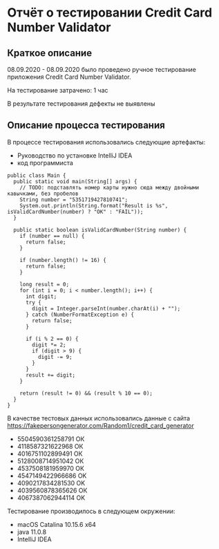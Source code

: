 # Отчёт о тестировании Credit Card Number Validator

## Краткое описание

08.09.2020 - 08.09.2020 было проведено ручное тестирование приложения Credit Card Number Validator.

На тестирование затрачено: 1 час

В результате тестирования дефекты не выявлены

## Описание процесса тестирования

В процессе тестирования использовались следующие артефакты:
* Руководство по установке IntelliJ IDEA
* код программиста 

```
public class Main {
  public static void main(String[] args) {
    // TODO: подставлять номер карты нужно сюда между двойными кавычками, без пробелов
    String number = "5351719427810741";
    System.out.println(String.format("Result is %s", isValidCardNumber(number) ? "OK" : "FAIL"));
  }

  public static boolean isValidCardNumber(String number) {
    if (number == null) {
      return false;
    }

    if (number.length() != 16) {
      return false;
    }

    long result = 0;
    for (int i = 0; i < number.length(); i++) {
      int digit;
      try {
        digit = Integer.parseInt(number.charAt(i) + "");
      } catch (NumberFormatException e) {
        return false;
      }

      if (i % 2 == 0) {
        digit *= 2;
        if (digit > 9) {
          digit -= 9;
        }
      }
      result += digit;
    }

    return (result != 0) && (result % 10 == 0);
  }
}
```

В качестве тестовых данных использовались данные с сайта https://fakepersongenerator.com/Random1/credit_card_generator
* 5504590361258791 ОК
* 4118587321622968 ОК
* 4016751102899491 ОК
* 5128008714951042 ОК
* 4537508181959970 ОК
* 4547149422966686 OK
* 4090217834281530 OK
* 4039560878365626 ОК
* 4067387062944114 OK

Тестирование производилось в следующем окружении:
* macOS Catalina 10.15.6 x64 
* java 11.0.8
* IntelliJ IDEA
